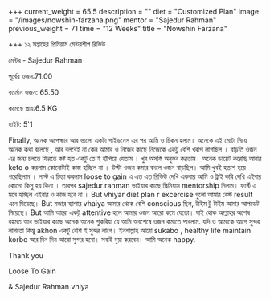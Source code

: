 +++
current_weight = 65.5
description = ""
diet = "Customized Plan"
image = "/images/nowshin-farzana.png"
mentor = "Sajedur Rahman"
previous_weight = 71
time = "12 Weeks"
title = "Nowshin Farzana"

+++
১২ সপ্তাহের প্রিমিয়াম মেন্টরশীপ রিভিউ

মেন্টর - Sajedur Rahman

পূর্বের ওজন:71.00

বতর্মান ওজন: 65.50

কমেছে প্রায়:6.5 KG

হাইট: 5'1

Finally, অনেক অপেক্ষার আর ভালো একটা গাইডনেস এর পর আমি ও চিকন হলাম। অনেকে এই মোটা নিয়ে অনেক কথা বলেছে , আর বলবেই না কেন আমার ও নিজের কাছে নিজেকে একটু বেশি খরাপ লাগছিল । বাড়তি ওজন এর জন্য চলতে ফিরতে কষ্ট হত একটু তে ই হাঁপিয়ে যেতাম । খুব অসস্তি অনুভব করতাম। অনেক ডায়েট করেছি আবার keto o করলাম কোনোটাই কাজ হচ্ছিল না । উল্টা ওজন কমার বদলে ওজন বাড়ছিল। আমি খুবই হতাশ হয়ে পরেছিলাম । লাস্ট এ চিন্তা করলাম loose to gain এ এত এত রিভিউ দেখি একবার আমি ও ট্রাই করি দেখি এইবার কোনো কিসু হয় কিনা । তারপর sajedur rahman ভাইয়ার কাছে প্রিমিয়াম mentorship নিলাম। ফার্স্ট এ মনে হচ্ছিল এইবার ও কাজ হবে না । But vhiyar diet plan r excercise গুলো আমার বেস্ট result এনে দিয়েছে। But মজার ব্যাপার vhaiya আমার থেকে বেশি conscious ছিল, টাইম টু টাইম আমার আপডেট নিয়েছে। But আমি আরো একটু attentive হলে আমার ওজন আরো কমে যেতো। যাই হোক আল্লাহর অশেষ রহমত আর ভাইয়ার কাছে অনেক অনেক শুকরিয়া যে আমি অবশেষে ওজন কমাতে পারলাম. যদি ও আমাকে আগে সুন্দর লাগতো কিন্তু akhon একটু বেশি ই সুন্দর লাগে। ইনশাল্লাহ আরো sukabo , healthy life maintain korbo আর দিন দিন আরো সুন্দর হবো। সবাই দুয়া করবেন। আমি অনেক happy.

Thank you

Loose To Gain

& Sajedur Rahman vhiya